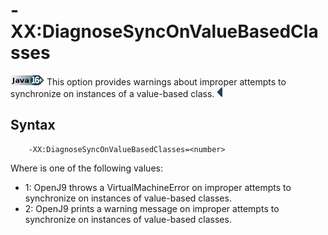 <!--
* Copyright (c) 2021, 2021 IBM Corp. and others
*
* This program and the accompanying materials are made
* available under the terms of the Eclipse Public License 2.0
* which accompanies this distribution and is available at
* https://www.eclipse.org/legal/epl-2.0/ or the Apache
* License, Version 2.0 which accompanies this distribution and
* is available at https://www.apache.org/licenses/LICENSE-2.0.
*
* This Source Code may also be made available under the
* following Secondary Licenses when the conditions for such
* availability set forth in the Eclipse Public License, v. 2.0
* are satisfied: GNU General Public License, version 2 with
* the GNU Classpath Exception [1] and GNU General Public
* License, version 2 with the OpenJDK Assembly Exception [2].
*
* [1] https://www.gnu.org/software/classpath/license.html
* [2] http://openjdk.java.net/legal/assembly-exception.html
*
* SPDX-License-Identifier: EPL-2.0 OR Apache-2.0 OR GPL-2.0 WITH
* Classpath-exception-2.0 OR LicenseRef-GPL-2.0 WITH Assembly-exception
-->

# -XX:DiagnoseSyncOnValueBasedClasses

![Start of content that applies only to Java 16 and later](cr/java16plus.png) This option provides warnings about improper attempts to synchronize on instances of a value-based class. ![End of content that applies only to Java 16 or later](cr/java_close.png)


## Syntax

        -XX:DiagnoseSyncOnValueBasedClasses=<number>

Where <number> is one of the following values:

   - 1: OpenJ9 throws a VirtualMachineError on improper attempts to synchronize on instances of value-based classes.
   - 2: OpenJ9 prints a warning message on improper attempts to synchronize on instances of value-based classes.

<!-- ==== END OF TOPIC ==== xxdiagnosesynconvaluebasedclasses.md ==== -->